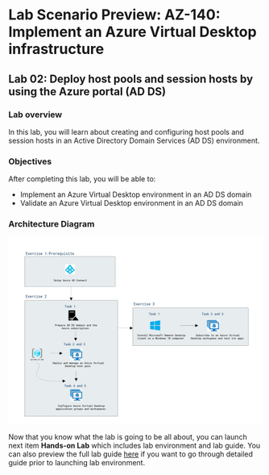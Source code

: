 # Lab Scenario Preview: AZ-140: Implement an Azure Virtual Desktop infrastructure

## Lab 02: Deploy host pools and session hosts by using the Azure portal (AD DS)

### Lab overview

In this lab, you will learn about creating and configuring host pools and session hosts in an Active Directory Domain Services (AD DS) environment.

### Objectives
  
After completing this lab, you will be able to:

- Implement an Azure Virtual Desktop environment in an AD DS domain
- Validate an Azure Virtual Desktop environment in an AD DS domain

### Architecture Diagram

   ![](media/az-140-mod2.png)

Now that you know what the lab is going to be all about, you can launch next item **Hands-on Lab** which includes lab environment and lab guide. You can also preview the full lab guide [here](https://experience.cloudlabs.ai/#/labguidepreview/6aa9f347-b2bc-4f6b-aa44-fcbc709f3281) if you want to go through detailed guide prior to launching lab environment.  